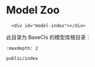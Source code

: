 # Model Zoo

```{raw} html
  <div id="model-index"></div>
```

此目录为 BaseCls 的模型库根目录：

```{toctree}
:maxdepth: 2

public/index
```
